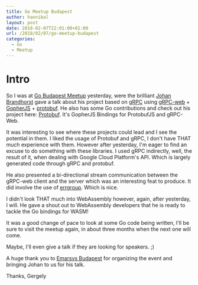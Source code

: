 ```yaml
---
title: Go Meetup Budapest
author: hannibal
layout: post
date: 2018-02-07T22:01:00+01:00
url: /2018/02/07/go-meetup-budapest
categories:
  - Go
  - Meetup
---
```


# Intro

So I was at [Go Budapest Meetup](https://www.meetup.com/go-budapest) yesterday, were the brilliant [Johan Brandhorst](https://jbrandhorst.com/) gave a talk about his project based on [gRPC](https://grpc.io/) using [gRPC-web](https://github.com/improbable-eng/grpc-web) + [GopherJS](https://github.com/gopherjs/gopherjs) + [protobuf](https://github.com/google/protobuf). He also has some Go contributions and check out his project here: [Protobuf](https://github.com/johanbrandhorst/protobuf). It's GopherJS Bindings for ProtobufJS and gRPC-Web.

It was interesting to see where these projects could lead and I see the potential in them. I liked the usage of Protobuf and gRPC, I don't have THAT much experience with them. However after yesterday, I'm eager to find an excuse to do something with these libraries. I used gRPC indirectly, well, the result of it, when dealing with Google Cloud Platform's API. Which is largely generated code through gRPC and protobuf.

He also presented a bi-directional stream communication between the gRPC-web client and the server which was an interesting feat to produce. It did involve the use of [errgroup](https://godoc.org/golang.org/x/sync/errgroup). Which is nice.

I didn't look THAT much into WebAssembly however, again, after yesterday, I will. He gave a shout out to WebAssembly developers that he is ready to tackle the Go bindings for WASM!

It was a good change of pace to look at some Go code being written, I'll be sure to visit the meetup again, in about three months when the next one will come.

Maybe, I'll even give a talk if they are looking for speakers. ;)

A huge thank you to [Emarsys Budapest](https://www.emarsys.com/en/about-us/) for organizing the event and bringing Johan to us for his talk.

Thanks,
Gergely